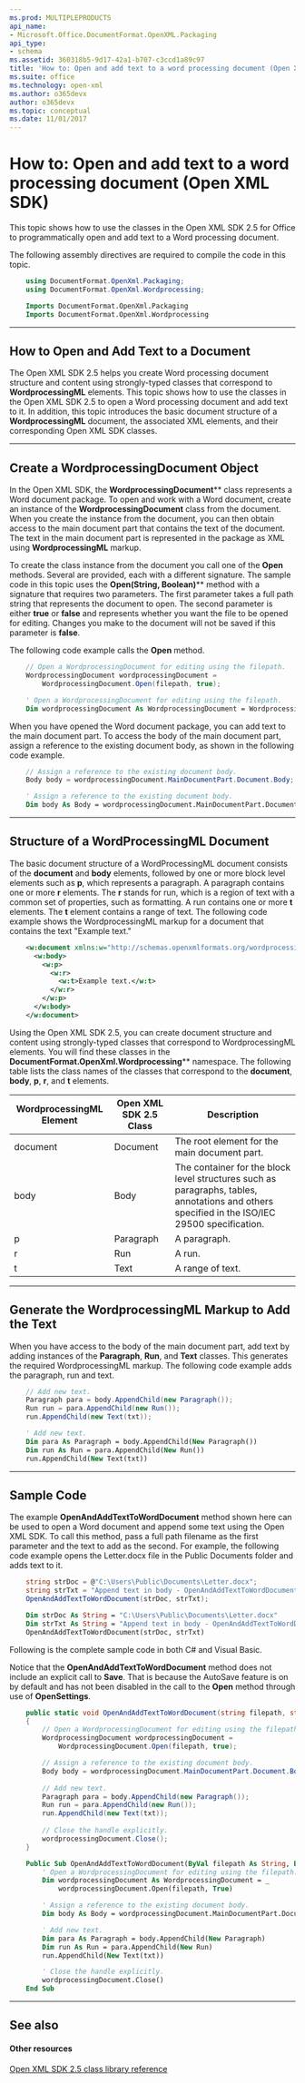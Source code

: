 ```yaml
---
ms.prod: MULTIPLEPRODUCTS
api_name:
- Microsoft.Office.DocumentFormat.OpenXML.Packaging
api_type:
- schema
ms.assetid: 360318b5-9d17-42a1-b707-c3ccd1a89c97
title: 'How to: Open and add text to a word processing document (Open XML SDK)'
ms.suite: office
ms.technology: open-xml
ms.author: o365devx
author: o365devx
ms.topic: conceptual
ms.date: 11/01/2017
---
```

# How to: Open and add text to a word processing document (Open XML SDK)

This topic shows how to use the classes in the Open XML SDK 2.5 for
Office to programmatically open and add text to a Word processing
document.

The following assembly directives are required to compile the code in
this topic.

```csharp
    using DocumentFormat.OpenXml.Packaging;
    using DocumentFormat.OpenXml.Wordprocessing;
```

```vb
    Imports DocumentFormat.OpenXml.Packaging
    Imports DocumentFormat.OpenXml.Wordprocessing
```

--------------------------------------------------------------------------------
## How to Open and Add Text to a Document
The Open XML SDK 2.5 helps you create Word processing document structure
and content using strongly-typed classes that correspond to **WordprocessingML** elements. This topic shows how
to use the classes in the Open XML SDK 2.5 to open a Word processing
document and add text to it. In addition, this topic introduces the
basic document structure of a **WordprocessingML** document, the associated XML
elements, and their corresponding Open XML SDK classes.


--------------------------------------------------------------------------------
## Create a WordprocessingDocument Object
In the Open XML SDK, the <span sdata="cer"
target="T:DocumentFormat.OpenXml.Packaging.WordprocessingDocument">**WordprocessingDocument**** class represents a
Word document package. To open and work with a Word document, create an
instance of the **WordprocessingDocument**
class from the document. When you create the instance from the document,
you can then obtain access to the main document part that contains the
text of the document. The text in the main document part is represented
in the package as XML using **WordprocessingML** markup.

To create the class instance from the document you call one of the **Open** methods. Several are provided, each with a
different signature. The sample code in this topic uses the <span
sdata="cer"
target="M:DocumentFormat.OpenXml.Packaging.WordprocessingDocument.Open(System.String,System.Boolean)">**Open(String, Boolean)**** method with a
signature that requires two parameters. The first parameter takes a full
path string that represents the document to open. The second parameter
is either **true** or **false** and represents whether you want the file to
be opened for editing. Changes you make to the document will not be
saved if this parameter is **false**.

The following code example calls the **Open**
method.

```csharp
    // Open a WordprocessingDocument for editing using the filepath.
    WordprocessingDocument wordprocessingDocument = 
        WordprocessingDocument.Open(filepath, true);
```

```vb
    ' Open a WordprocessingDocument for editing using the filepath.
    Dim wordprocessingDocument As WordprocessingDocument = WordprocessingDocument.Open(filepath, True)
```

When you have opened the Word document package, you can add text to the
main document part. To access the body of the main document part, assign
a reference to the existing document body, as shown in the following
code example.

```csharp
    // Assign a reference to the existing document body.
    Body body = wordprocessingDocument.MainDocumentPart.Document.Body;
```

```vb
    ' Assign a reference to the existing document body.
    Dim body As Body = wordprocessingDocument.MainDocumentPart.Document.Body
```

--------------------------------------------------------------------------------
## Structure of a WordProcessingML Document
The basic document structure of a WordProcessingML document consists of
the **document** and **body** elements, followed by one or more block
level elements such as **p**, which represents
a paragraph. A paragraph contains one or more **r** elements. The **r**
stands for run, which is a region of text with a common set of
properties, such as formatting. A run contains one or more **t** elements. The **t**
element contains a range of text. The following code example shows the
WordprocessingML markup for a document that contains the text "Example
text."

```xml
    <w:document xmlns:w="http://schemas.openxmlformats.org/wordprocessingml/2006/main">
      <w:body>
        <w:p>
          <w:r>
            <w:t>Example text.</w:t>
          </w:r>
        </w:p>
      </w:body>
    </w:document>
```

Using the Open XML SDK 2.5, you can create document structure and
content using strongly-typed classes that correspond to WordprocessingML
elements. You will find these classes in the <span sdata="cer"
target="N:DocumentFormat.OpenXml.Wordprocessing">**DocumentFormat.OpenXml.Wordprocessing****
namespace. The following table lists the class names of the classes that
correspond to the **document**, **body**, **p**, **r**, and **t** elements.

| WordprocessingML Element | Open XML SDK 2.5 Class | Description |
|---|---|---|
| document | Document | The root element for the main document part. |
| body | Body | The container for the block level structures such as paragraphs, tables, annotations and others specified in the ISO/IEC 29500 specification. |
| p | Paragraph | A paragraph. |
| r | Run | A run. |
| t | Text | A range of text. |


--------------------------------------------------------------------------------
## Generate the WordprocessingML Markup to Add the Text
When you have access to the body of the main document part, add text by
adding instances of the **Paragraph**, **Run**, and **Text**
classes. This generates the required WordprocessingML markup. The
following code example adds the paragraph, run and text.

```csharp
    // Add new text.
    Paragraph para = body.AppendChild(new Paragraph());
    Run run = para.AppendChild(new Run());
    run.AppendChild(new Text(txt));
```

```vb
    ' Add new text.
    Dim para As Paragraph = body.AppendChild(New Paragraph())
    Dim run As Run = para.AppendChild(New Run())
    run.AppendChild(New Text(txt))
```

--------------------------------------------------------------------------------
## Sample Code
The example **OpenAndAddTextToWordDocument**
method shown here can be used to open a Word document and append some
text using the Open XML SDK. To call this method, pass a full path
filename as the first parameter and the text to add as the second. For
example, the following code example opens the Letter.docx file in the
Public Documents folder and adds text to it.

```csharp
    string strDoc = @"C:\Users\Public\Documents\Letter.docx";
    string strTxt = "Append text in body - OpenAndAddTextToWordDocument";
    OpenAndAddTextToWordDocument(strDoc, strTxt);
```

```vb
    Dim strDoc As String = "C:\Users\Public\Documents\Letter.docx"
    Dim strTxt As String = "Append text in body - OpenAndAddTextToWordDocument"
    OpenAndAddTextToWordDocument(strDoc, strTxt)
```

Following is the complete sample code in both C\# and Visual Basic.

Notice that the **OpenAndAddTextToWordDocument** method does not
include an explicit call to **Save**. That is
because the AutoSave feature is on by default and has not been disabled
in the call to the **Open** method through use
of **OpenSettings**.

```csharp
    public static void OpenAndAddTextToWordDocument(string filepath, string txt)
    {   
        // Open a WordprocessingDocument for editing using the filepath.
        WordprocessingDocument wordprocessingDocument = 
            WordprocessingDocument.Open(filepath, true);

        // Assign a reference to the existing document body.
        Body body = wordprocessingDocument.MainDocumentPart.Document.Body;
        
        // Add new text.
        Paragraph para = body.AppendChild(new Paragraph());
        Run run = para.AppendChild(new Run());
        run.AppendChild(new Text(txt));
        
        // Close the handle explicitly.
        wordprocessingDocument.Close();
    }
```

```vb
    Public Sub OpenAndAddTextToWordDocument(ByVal filepath As String, ByVal txt As String)
        ' Open a WordprocessingDocument for editing using the filepath.
        Dim wordprocessingDocument As WordprocessingDocument = _
            wordprocessingDocument.Open(filepath, True)

        ' Assign a reference to the existing document body. 
        Dim body As Body = wordprocessingDocument.MainDocumentPart.Document.Body

        ' Add new text.
        Dim para As Paragraph = body.AppendChild(New Paragraph)
        Dim run As Run = para.AppendChild(New Run)
        run.AppendChild(New Text(txt))

        ' Close the handle explicitly.
        wordprocessingDocument.Close()
    End Sub
```

--------------------------------------------------------------------------------
## See also
#### Other resources

[Open XML SDK 2.5 class library reference](http://msdn.microsoft.com/library/36c8a76e-ce1b-5959-7e85-5d77db7f46d6(Office.15).aspx)
